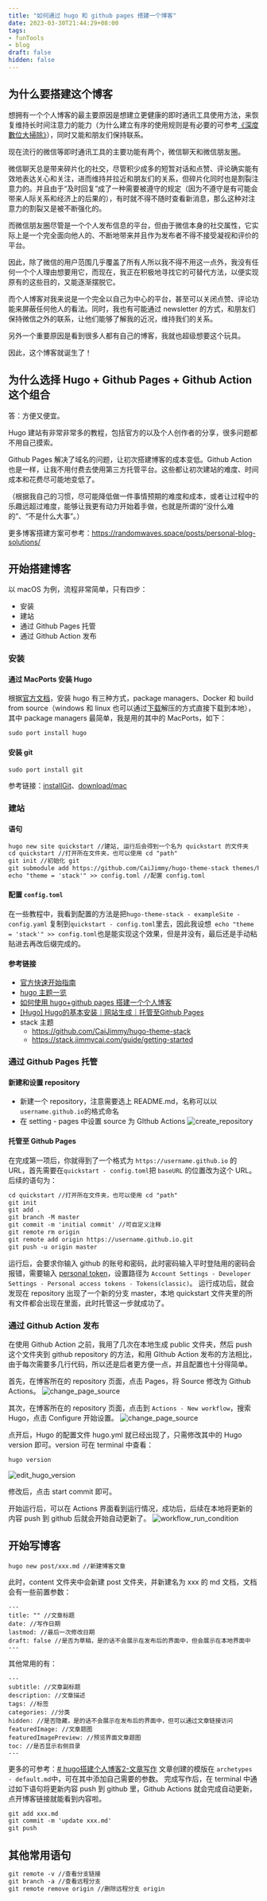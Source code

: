 ```yaml
---
title: "如何通过 hugo 和 github pages 搭建一个博客"
date: 2023-03-30T21:44:29+08:00
tags: 
- funTools
- blog
draft: false
hidden: false
---
```

## 为什么要搭建这个博客
想拥有一个个人博客的最主要原因是想建立更健康的即时通讯工具使用方法，来恢复维持长时间注意力的能力（为什么建立有序的使用规则是有必要的可参考[《深度數位大掃除》](https://book.douban.com/subject/35002673/)），同时又能和朋友们保持联系。

现在流行的微信等即时通讯工具的主要功能有两个，微信聊天和微信朋友圈。

微信聊天总是带来碎片化的社交，尽管积少成多的短暂对话和点赞、评论确实能有效地表达关心和关注，进而维持并拉近和朋友们的关系，但碎片化同时也是割裂注意力的。并且由于“及时回复”成了一种需要被遵守的规定（因为不遵守是有可能会带来人际关系和经济上的后果的），有时就不得不随时查看新消息，那么这种对注意力的割裂又是被不断强化的。

而微信朋友圈尽管是一个个人发布信息的平台，但由于微信本身的社交属性，它实际上是一个完全面向他人的、不断地带来并且作为发布者不得不接受凝视和评价的平台。

因此，除了微信的用户范围几乎覆盖了所有人所以我不得不用这一点外，我没有任何一个个人理由想要用它，而现在，我正在积极地寻找它的可替代方法，以便实现原有的这些目的，又能逐渐摆脱它。

而个人博客对我来说是一个完全以自己为中心的平台，甚至可以关闭点赞、评论功能来屏蔽任何他人的看法。同时，我也有可能通过 newsletter 的方式，和朋友们保持微信之外的联系，让他们能够了解我的近况，维持我们的关系。

另外一个重要原因是看到很多人都有自己的博客，我就也超级想要这个玩具。

因此，这个博客就诞生了！

## 为什么选择 Hugo + Github Pages + Github Action 这个组合
答：方便又便宜。

Hugo 建站有非常非常多的教程，包括官方的以及个人创作者的分享，很多问题都不用自己摸索。

Github Pages 解决了域名的问题，让初次搭建博客的成本变低。Github Action 也是一样，让我不用付费去使用第三方托管平台。这些都让初次建站的难度、时间成本和花费尽可能地变低了。

（根据我自己的习惯，尽可能降低做一件事情预期的难度和成本，或者让过程中的乐趣远超过难度，能够让我更有动力开始着手做，也就是所谓的“没什么难的”、“不是什么大事”。）

更多博客搭建方案可参考：https://randomwaves.space/posts/personal-blog-solutions/
## 开始搭建博客
以 macOS 为例，流程非常简单，只有四步：
- 安装
- 建站
- 通过 Github Pages 托管
- 通过 Github Action 发布
### 安装
#### 通过 MacPorts 安装 Hugo
根据[官方文档](https://gohugo.io/installation/macos/)，安装 hugo 有三种方式，package managers、Docker 和 build from source（windows 和 linux 也可以通过[下载](https://github.com/gohugoio/hugo/releases/latest)解压的方式直接下载到本地），其中 package managers 最简单，我是用的其中的 MacPorts，如下：
``` markdown
sudo port install hugo
```
#### 安装 git

``` markdown
sudo port install git
```
参考链接：[installGit](https://git-scm.com/book/en/v2/Getting-Started-Installing-Git)、[download/mac](https://git-scm.com/download/mac)
### 建站

#### 语句
``` markdown
hugo new site quickstart //建站, 运行后会得到一个名为 quickstart 的文件夹
cd quickstart //打开所在文件夹，也可以使用 cd "path"
git init //初始化 git
git submodule add https://github.com/CaiJimmy/hugo-theme-stack themes/hugo-theme-stack //拷贝主题
echo "theme = 'stack'" >> config.toml //配置 config.toml
```
#### 配置 ```config.toml```
在一些教程中，我看到配置的方法是把``` hugo-theme-stack - exampleSite - config.yaml ``` 复制到``` quickstart - config.toml ```里去，因此我设想``` echo "theme = 'stack'" >> config.toml```也是能实现这个效果，但是并没有，最后还是手动粘贴进去再改后缀完成的。
#### 参考链接
- [官方快速开始指南](https://gohugo.io/getting-started/quick-start/)
- [hugo 主题一览](https://themes.gohugo.io)
- [如何使用 hugo+github pages 搭建一个个人博客](https://ednovas.xyz/2021/07/20/hugo/#注意问题)
- [[Hugo] Hugo的基本安装｜网站生成｜托管至Github Pages](https://zhuanlan.zhihu.com/p/350977057)
- stack 主题
	- https://github.com/CaiJimmy/hugo-theme-stack
	- https://stack.jimmycai.com/guide/getting-started
### 通过 Github Pages 托管
#### 新建和设置 repository
- 新建一个 repository，注意需要选上 README.md，名称可以以```username.github.io```的格式命名
- 在 setting - pages 中设置 source 为 GIthub Actions
![create_repository](create_repository.png)
#### 托管至 Github Pages
在完成第一项后，你就得到了一个格式为 ```https://username.github.io``` 的 URL，首先需要在``` quickstart - config.toml ```把 ```baseURL``` 的位置改为这个 URL。后续的语句为：
``` markdown 
cd quickstart //打开所在文件夹，也可以使用 cd "path"
git init
git add .
git branch -M master
git commit -m 'initial commit' //可自定义注释
git remote rm origin
git remote add origin https://username.github.io.git
git push -u origin master
```
运行后，会要求你输入 github 的账号和密码，此时密码输入平时登陆用的密码会报错，需要输入 [personal token](https://docs.github.com/en/authentication/keeping-your-account-and-data-secure/creating-a-personal-access-token)，设置路径为 ```Account Settings - Developer Settings - Personal access tokens - Tokens(classic)```。
运行成功后，就会发现在 repository 出现了一个新的分支 master，本地 quickstart 文件夹里的所有文件都会出现在里面，此时托管这一步就成功了。
### 通过 Github Action 发布
在使用 Github Action 之前，我用了几次在本地生成 public 文件夹，然后 push 这个文件夹到 github repository 的方法，和用 GIthub Action 发布的方法相比，由于每次需要多几行代码，所以还是后者更方便一点，并且配置也十分得简单。

首先，在博客所在的 repository 页面，点击 Pages，将 Source 修改为 Github Actions。
![change_page_source](change_page_source.png)

其次，在博客所在的 repository 页面，点击到 ```Actions - New workflow```，搜索 Hugo，点击 Configure 开始设置。
![change_page_source](choose_hugo_workflow.png)

点开后，Hugo 的配置文件 hugo.yml 就已经出现了，只需修改其中的 Hugo version 即可。version 可在 terminal 中查看：
``` markdown
hugo version
```
![edit_hugo_version](edit_hugo_version.png)

修改后，点击 start commit 即可。

开始运行后，可以在 Actions 界面看到运行情况，成功后，后续在本地将更新的内容 push 到 github 后就会开始自动更新了。
![workflow_run_condition](workflow_run_condition.png)
## 开始写博客
```
hugo new post/xxx.md //新建博客文章
```  
此时，content 文件夹中会新建 post 文件夹，并新建名为 xxx 的 md 文档，文档会有一些前置参数：
```
---
title: "" //文章标题
date: //写作日期
lastmod: //最后一次修改日期
draft: false //是否为草稿，是的话不会展示在发布后的界面中，但会展示在本地界面中
---
```
其他常用的有：
```
---
subtitle: //文章副标题
description: //文章描述
tags: //标签
categories: //分类
hidden: //是否隐藏，是的话不会展示在发布后的界面中，但可以通过文章链接访问
featuredImage: //文章题图
featuredImagePreview: //预览界面文章题图
toc: //是否显示右侧目录
---
```
更多的可参考：[# hugo搭建个人博客2-文章写作](https://shuzang.github.io/2019/hugo-blog-article-write/)
文章创建的模版在 ```archetypes - default.md```中，可在其中添加自己需要的参数。
完成写作后，在 terminal 中通过如下语句将更新内容 push 到 github 里，Github Actions 就会完成自动更新，点开博客链接就能看到内容啦。
``` markdown
git add xxx.md
git commit -m 'update xxx.md'
git push
```
## 其他常用语句
```markdown
git remote -v //查看分支链接
git branch -a //查看远程分支
git remote remove origin //删除远程分支 origin
```
